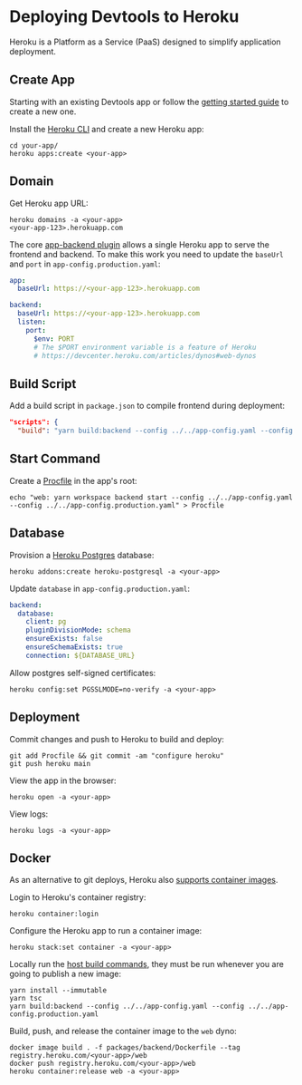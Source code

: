 # Deploying Devtools to Heroku

Heroku is a Platform as a Service (PaaS) designed to simplify application deployment.

## Create App

Starting with an existing Devtools app or follow the [getting started guide](https://devtools.khulnasoft.com/docs/getting-started/) to create a new one.

Install the
[Heroku CLI](https://devcenter.heroku.com/articles/heroku-cli) and create a new Heroku app:

```shell
cd your-app/
heroku apps:create <your-app>
```

## Domain

Get Heroku app URL:

```shell
heroku domains -a <your-app>
<your-app-123>.herokuapp.com
```

The core [app-backend plugin](https://www.npmjs.com/package/@devtools/plugin-app-backend) allows a single Heroku app to serve the frontend and backend. To make this work you need to update the `baseUrl` and `port` in `app-config.production.yaml`:

```yaml
app:
  baseUrl: https://<your-app-123>.herokuapp.com

backend:
  baseUrl: https://<your-app-123>.herokuapp.com
  listen:
    port:
      $env: PORT
      # The $PORT environment variable is a feature of Heroku
      # https://devcenter.heroku.com/articles/dynos#web-dynos
```

## Build Script

Add a build script in `package.json` to compile frontend during deployment:

```json
"scripts": {
  "build": "yarn build:backend --config ../../app-config.yaml --config ../../app-config.production.yaml"
```

## Start Command

Create a [Procfile](https://devcenter.heroku.com/articles/procfile) in the app's root:

```shell
echo "web: yarn workspace backend start --config ../../app-config.yaml --config ../../app-config.production.yaml" > Procfile
```

## Database

Provision a [Heroku Postgres](https://elements.heroku.com/addons/heroku-postgresql) database:

```shell
heroku addons:create heroku-postgresql -a <your-app>
```

Update `database` in `app-config.production.yaml`:

```yaml
backend:
  database:
    client: pg
    pluginDivisionMode: schema
    ensureExists: false
    ensureSchemaExists: true
    connection: ${DATABASE_URL}
```

Allow postgres self-signed certificates:

```shell
heroku config:set PGSSLMODE=no-verify -a <your-app>
```

## Deployment

Commit changes and push to Heroku to build and deploy:

```shell
git add Procfile && git commit -am "configure heroku"
git push heroku main
```

View the app in the browser:

```shell
heroku open -a <your-app>
```

View logs:

```shell
heroku logs -a <your-app>
```

## Docker

As an alternative to git deploys, Heroku also [supports container images](https://devcenter.heroku.com/articles/container-registry-and-runtime).

Login to Heroku's container registry:

```shell
heroku container:login
```

Configure the Heroku app to run a container image:

```shell
heroku stack:set container -a <your-app>
```

Locally run the [host build commands](https://devtools.khulnasoft.com/docs/deployment/docker/#host-build), they must be run whenever you are going to publish a new image:

```shell
yarn install --immutable
yarn tsc
yarn build:backend --config ../../app-config.yaml --config ../../app-config.production.yaml
```

Build, push, and release the container image to the `web` dyno:

```shell
docker image build . -f packages/backend/Dockerfile --tag registry.heroku.com/<your-app>/web
docker push registry.heroku.com/<your-app>/web
heroku container:release web -a <your-app>
```
